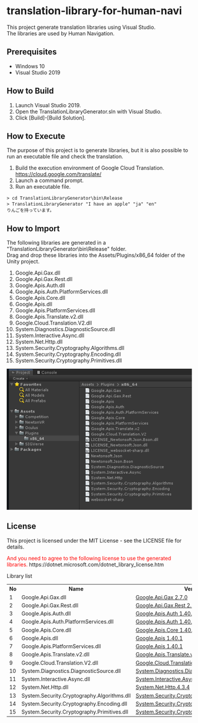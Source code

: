 # translation-library-for-human-navi
This project generate translation libraries using Visual Studio.  
The libraries are used by Human Navigation.

## Prerequisites

- Windows 10
- Visual Studio 2019

## How to Build

1. Launch Visual Studio 2019.
2. Open the TranslationLibraryGenerator.sln with Visual Studio.
3. Click [Build]-[Build Solution].


## How to Execute

The purpose of this project is to generate libraries, but it is also possible to run an executable file and check the translation.

1. Build the execution environment of Google Cloud Translation.  
https://cloud.google.com/translate/
2. Launch a command prompt.
3. Run an executable file.  
```
> cd TranslationLibraryGenerator\bin\Release
> TranslationLibraryGenerator "I have an apple" "ja" "en"  
りんごを持っています。
```


## How to Import

The following libraries are generated in a "TranslationLibraryGenerator\bin\Release" folder.  
Drag and drop these libraries into the Assets/Plugins/x86_64 folder of the Unity project.  
1. Google.Api.Gax.dll
2. Google.Api.Gax.Rest.dll
3. Google.Apis.Auth.dll
4. Google.Apis.Auth.PlatformServices.dll
5. Google.Apis.Core.dll
6. Google.Apis.dll
7. Google.Apis.PlatformServices.dll
8. Google.Apis.Translate.v2.dll
9. Google.Cloud.Translation.V2.dll
10. System.Diagnostics.DiagnosticSource.dll
11. System.Interactive.Async.dll
12. System.Net.Http.dll
13. System.Security.Cryptography.Algorithms.dll
14. System.Security.Cryptography.Encoding.dll
15. System.Security.Cryptography.Primitives.dll

![ImportLibraries](https://github.com/PartnerRobotChallengeVirtual/translation-library-for-human-navi/blob/master/images/ImportLibraries.png)

## License

This project is licensed under the MIT License - see the LICENSE file for details.

<span style="color:red;">
And you need to agree to the following license to use the generated libraries.
</span>  
https://dotnet.microsoft.com/dotnet_library_license.htm

Library list

<table>
<tr><th> No </th><th> Name </th><th> Version </th><th> License </th></tr>
<tr>
  <td> 1 </td><td> Google.Api.Gax.dll </td>
  <td> <a href="https://www.nuget.org/packages/Google.Api.Gax/2.7.0">Google.Api.Gax 2.7.0</a> </td>
  <td> <a href="https://www.nuget.org/packages/Google.Api.Gax/2.7.0/License">License</a> </td>
</tr>
<tr>
  <td> 2 </td><td> Google.Api.Gax.Rest.dll </td>
  <td> <a href="https://www.nuget.org/packages/Google.Api.Gax.Rest/2.7.0">Google.Api.Gax.Rest 2.7.0</a> </td>
  <td> <a href="https://www.nuget.org/packages/Google.Api.Gax.Rest/2.7.0/License">License</a> </td>
</tr>
<tr>
  <td> 3 </td><td> Google.Apis.Auth.dll </td>
  <td> <a href="https://www.nuget.org/packages/Google.Apis.Auth/1.40.1">Google.Apis.Auth 1.40.1</a> </td>
  <td> <a href="https://www.nuget.org/packages/Google.Apis.Auth/1.40.1/License">License</a> </td>
</tr>
<tr>
  <td> 4 </td><td> Google.Apis.Auth.PlatformServices.dll </td>
  <td> <a href="https://www.nuget.org/packages/Google.Apis.Auth/1.40.1">Google.Apis.Auth 1.40.1</a> </td>
  <td> <a href="https://www.nuget.org/packages/Google.Apis.Auth/1.40.1/License">License</a> </td>
</tr>
<tr>
  <td> 5 </td><td> Google.Apis.Core.dll </td>
  <td> <a href="https://www.nuget.org/packages/Google.Apis.Core/1.40.1">Google.Apis.Core 1.40.1</a> </td>
  <td> <a href="https://www.nuget.org/packages/Google.Apis.Core/1.40.1/License">License</a> </td>
</tr>
<tr>
  <td> 6 </td><td> Google.Apis.dll </td>
  <td> <a href="https://www.nuget.org/packages/Google.Apis/1.40.1">Google.Apis 1.40.1</a> </td>
  <td> <a href="https://www.nuget.org/packages/Google.Apis/1.40.1/License">License</a> </td>
</tr>
<tr>
  <td> 7 </td><td> Google.Apis.PlatformServices.dll </td>
  <td> <a href="https://www.nuget.org/packages/Google.Apis/1.40.1">Google.Apis 1.40.1</a> </td>
  <td> <a href="https://www.nuget.org/packages/Google.Apis/1.40.1/License">License</a> </td>
</tr>
<tr>
  <td> 8 </td><td> Google.Apis.Translate.v2.dll </td>
  <td> <a href="https://www.nuget.org/packages/Google.Apis.Translate.v2/1.40.1.875">Google.Apis.Translate.v2.1.40.1.875</a> </td>
  <td> <a href="https://www.nuget.org/packages/Google.Apis.Translate.v2/1.40.1.875/License">License</a> </td>
</tr>
<tr>
  <td> 9 </td><td> Google.Cloud.Translation.V2.dll </td>
  <td> <a href="https://www.nuget.org/packages/Google.Cloud.Translation.V2/1.1.0">Google.Cloud.Translation.V2 1.1.0</a> </td>
  <td> <a href="https://www.apache.org/licenses/LICENSE-2.0">License</a> </td>
</tr>
<tr>
  <td> 10 </td><td> System.Diagnostics.DiagnosticSource.dll </td>
  <td> <a href="https://www.nuget.org/packages/System.Diagnostics.DiagnosticSource/4.5.1">System.Diagnostics.DiagnosticSource.4.5.1</a> </td>
  <td> <a href="https://github.com/dotnet/corefx/blob/master/LICENSE.TXT">License</a> </td>
</tr>
<tr>
  <td> 11 </td><td> System.Interactive.Async.dll </td>
  <td> <a href="https://www.nuget.org/packages/System.Interactive.Async/3.2.0">System.Interactive.Async.3.2.0</a> </td>
  <td> <a href="https://github.com/dotnet/reactive/blob/master/LICENSE">License</a> </td>
</tr>
<tr>
  <td> 12 </td><td> System.Net.Http.dll </td>
  <td> <a href="https://www.nuget.org/packages/System.Net.Http/4.3.4">System.Net.Http.4.3.4</a> </td>
  <td> <a href="https://dotnet.microsoft.com/dotnet_library_license.htm">License</a> </td>
</tr>
<tr>
  <td> 13 </td><td> System.Security.Cryptography.Algorithms.dll </td>
  <td> <a href="https://www.nuget.org/packages/System.Security.Cryptography.Algorithms/4.3.1">System.Security.Cryptography.Algorithms.4.3.1</a> </td>
  <td> <a href="https://dotnet.microsoft.com/dotnet_library_license.htm">License</a> </td>
</tr>
<tr>
  <td> 14 </td><td> System.Security.Cryptography.Encoding.dll </td>
  <td> <a href="https://www.nuget.org/packages/System.Security.Cryptography.Encoding/4.3.0">System.Security.Cryptography.Encoding.4.3.0</a> </td>
  <td> <a href="https://dotnet.microsoft.com/dotnet_library_license.htm">License</a> </td>
</tr>
<tr>
  <td> 15 </td><td> System.Security.Cryptography.Primitives.dll </td>
  <td> <a href="https://www.nuget.org/packages/System.Security.Cryptography.Primitives/4.3.0">System.Security.Cryptography.Primitives.4.3.0</a> </td>
  <td> <a href="https://dotnet.microsoft.com/dotnet_library_license.htm">License</a> </td>
</tr>
</table>
